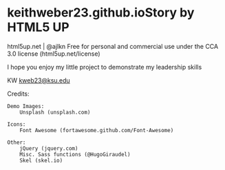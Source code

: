 # keithweber23.github.ioStory by HTML5 UP
html5up.net | @ajlkn
Free for personal and commercial use under the CCA 3.0 license (html5up.net/license)

I hope you enjoy my little project to demonstrate my leadership skills


KW
kweb23@ksu.edu


Credits:

	Demo Images:
		Unsplash (unsplash.com)

	Icons:
		Font Awesome (fortawesome.github.com/Font-Awesome)

	Other:
		jQuery (jquery.com)
		Misc. Sass functions (@HugoGiraudel)
		Skel (skel.io)
